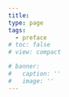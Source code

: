```yaml
---
title: 
type: page
tags:
  - preface
# toc: false
# view: compact

# banner:
#   caption: ''
#   image: ''
---
```

